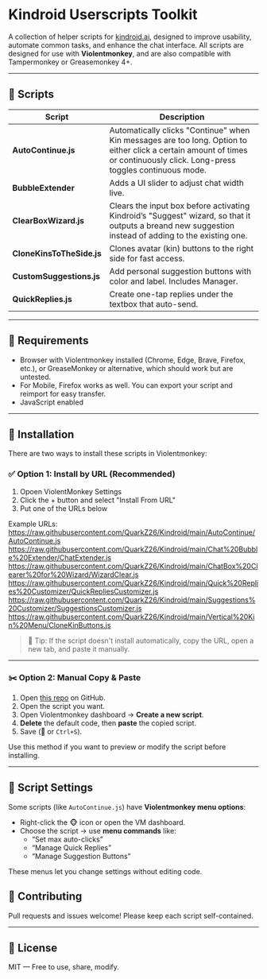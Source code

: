 # Kindroid Userscripts Toolkit

A collection of helper scripts for [kindroid.ai](https://kindroid.ai), designed to improve usability, automate common tasks, and enhance the chat interface. All scripts are designed for use with **Violentmonkey**, and are also compatible with Tampermonkey or Greasemonkey 4+.

---

## 📜 Scripts

| Script                   | Description |
|--------------------------|-------------|
| **AutoContinue.js**      | Automatically clicks "Continue" when Kin messages are too long. Option to either click a certain amount of times or continuously click. Long-press toggles continuous mode. |
| **BubbleExtender**       | Adds a UI slider to adjust chat width live. |
| **ClearBoxWizard.js**    | Clears the input box before activating Kindroid’s "Suggest" wizard, so that it outputs a breand new suggestion instead of adding to the existing one. |
| **CloneKinsToTheSide.js**| Clones avatar (kin) buttons to the right side for fast access. |
| **CustomSuggestions.js** | Add personal suggestion buttons with color and label. Includes Manager. |
| **QuickReplies.js**      | Create one-tap replies under the textbox that auto-send. |

---

## 🧠 Requirements

- Browser with Violentmonkey installed (Chrome, Edge, Brave, Firefox, etc.), or GreaseMonkey or alternative, which should work but are untested.
- For Mobile, Firefox works as well. You can export your script and reimport for easy transfer.
- JavaScript enabled

---

## 🚀 Installation

There are two ways to install these scripts in Violentmonkey:

### ✅ Option 1: Install by URL (Recommended)

1. Opoen ViolentMonkey Settings
2. Click the + button and select "Install From URL"
3. Put one of the URLs below

Example URLs:
https://raw.githubusercontent.com/QuarkZ26/Kindroid/main/AutoContinue/AutoContinue.js
https://raw.githubusercontent.com/QuarkZ26/Kindroid/main/Chat%20Bubble%20Extender/ChatExtender.js
https://raw.githubusercontent.com/QuarkZ26/Kindroid/main/ChatBox%20Clearer%20for%20Wizard/WizardClear.js
https://raw.githubusercontent.com/QuarkZ26/Kindroid/main/Quick%20Replies%20Customizer/QuickRepliesCustomizer.js
https://raw.githubusercontent.com/QuarkZ26/Kindroid/main/Suggestions%20Customizer/SuggestionsCustomizer.js
https://raw.githubusercontent.com/QuarkZ26/Kindroid/main/Vertical%20Kin%20Menu/CloneKinButtons.js




> 📌 Tip: If the script doesn't install automatically, copy the URL, open a new tab, and paste it manually.

---

### ✂️ Option 2: Manual Copy & Paste

1. Open [this repo](https://github.com/QuarkZ26/Kindroid) on GitHub.
2. Open the script you want.
3. Open Violentmonkey dashboard → **Create a new script**.
4. **Delete** the default code, then **paste** the copied script.
5. Save (💾 or `Ctrl+S`).

Use this method if you want to preview or modify the script before installing.

---

## 🔧 Script Settings

Some scripts (like `AutoContinue.js`) have **Violentmonkey menu options**:

- Right-click the 🐵 icon or open the VM dashboard.
- Choose the script → use **menu commands** like:
  - “Set max auto-clicks”
  - “Manage Quick Replies”
  - “Manage Suggestion Buttons”

These menus let you change settings without editing code.



## 🤝 Contributing

Pull requests and issues welcome! Please keep each script self-contained.

---

## 🪪 License

MIT — Free to use, share, modify.
